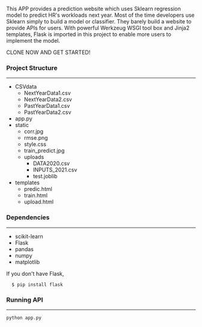 This APP provides a prediction website which uses Sklearn regression model to predict HR's workloads next year. Most of the time developers use Sklearn simply to build a model or classifier. They barely build a website to provide APIs for users. With powerful Werkzeug WSGI tool box and Jinja2 templates, Flask is imported in this project to enable more users to implement the model.

CLONE NOW AND GET STARTED!

### Project Structure
---------------------------

- CSVdata 
    - NextYearData1.csv
    - NextYearData2.csv
    - PastYearData1.csv
    - PastYearData2.csv
- app.py 
- static 
    - corr.jpg
    - rmse.png
    - style.css
    - train_predict.jpg
    - uploads
        - DATA2020.csv 
        - INPUTS_2021.csv
        - test.joblib
- templates 
    - predic.html
    - train.html
    - upload.html    
### Dependencies
---------------------------
- scikit-learn
- Flask
- pandas
- numpy
- matplotlib

If you don't have Flask, 

      $ pip install flask
### Running API
---------------------------
```
python app.py 
